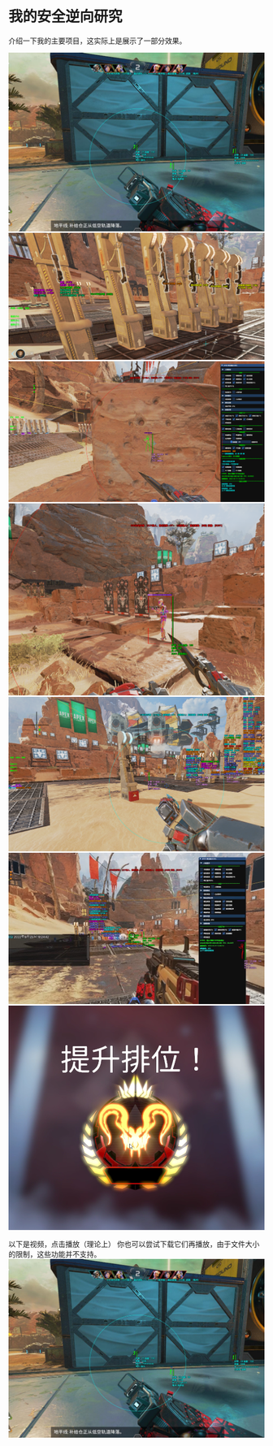 # 我的安全逆向研究
介绍一下我的主要项目，这实际上是展示了一部分效果。

![图片1](https://github.com/04255/mywork/blob/main/1.jpg)
![图片2](https://github.com/04255/mywork/blob/main/2.png)
![图片3](https://github.com/04255/mywork/blob/main/3.png)
![图片4](https://github.com/04255/mywork/blob/main/4.png)
![图片5](https://github.com/04255/mywork/blob/main/5.png)
![图片A](https://github.com/04255/mywork/blob/main/A.png)
![图片6](https://github.com/04255/mywork/blob/main/6.png)

以下是视频，点击播放（理论上）
你也可以尝试下载它们再播放，由于文件大小的限制，这些功能并不支持。
[![我的视频测试](https://github.com/04255/mywork/blob/main/1.jpg)](https://github.com/04255/mywork/blob/main/7.mp4)
